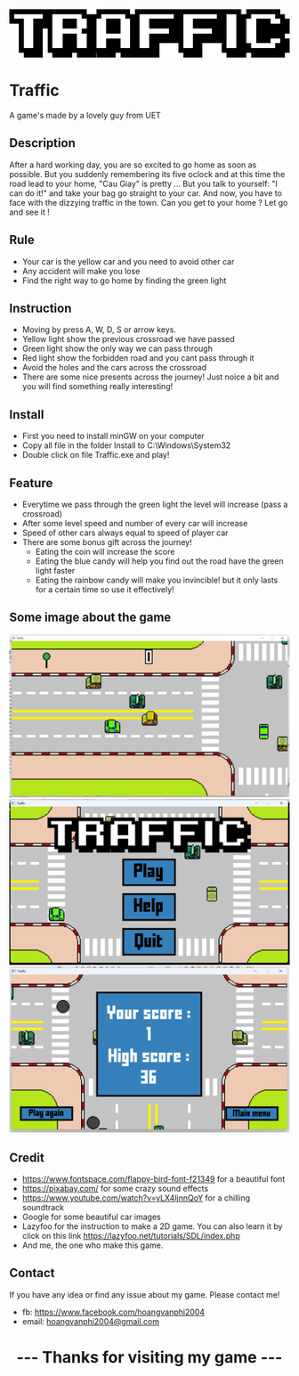 <div align="center">
  <img src="GameIntroduction/GameName.png">
</div>

# Traffic
A game's made by a lovely guy from UET
## Description
After a hard working day, you are so excited to go home as soon as possible. But you suddenly remembering its five oclock and at this time the road lead to your home, "Cau Giay" is pretty ... But you talk to yourself: "I can do it!" and take your bag go straight to your car. And now, you have to face with the dizzying traffic in the town. Can you get to your home ? Let go and see it !
## Rule
- Your car is the yellow car and you need to avoid other car 
- Any accident will make you lose
- Find the right way to go home by finding the green light
## Instruction
- Moving by press A, W, D, S or arrow keys.
- Yellow light show the previous crossroad we have passed
- Green light show the only way we can pass through
- Red light show the forbidden road and you cant pass through it
- Avoid the holes and the cars across the crossroad
- There are some nice presents across the journey! Just noice a bit and you will find something really interesting!
## Install
- First you need to install minGW on your computer
- Copy all file in the folder Install to C:\Windows\System32
- Double click on file Traffic.exe and play!
## Feature
- Everytime we pass through the green light the level will increase (pass a crossroad)
- After some level speed and number of every car will increase
- Speed of other cars always equal to speed of player car
- There are some bonus gift across the journey!
  - Eating the coin will increase the score
  - Eating the blue candy will help you find out the road have the green light faster
  - Eating the rainbow candy will make you invincible! but it only lasts for a certain time so use it effectively!
## Some image about the game
<div align="">
  <img src="GameIntroduction/img1.png">
  <img src="GameIntroduction/img2.png">
  <img src="GameIntroduction/img3.png">
</div>

## Credit
- https://www.fontspace.com/flappy-bird-font-f21349 for a beautiful font 
- https://pixabay.com/ for some crazy sound effects
- https://www.youtube.com/watch?v=yLX4ljnnQoY for a chilling soundtrack
- Google for some beautiful car images
- Lazyfoo for the instruction to make a 2D game. You can also learn it by click on this link https://lazyfoo.net/tutorials/SDL/index.php
- And me, the one who make this game.
## Contact
If you have any idea or find any issue about my game. Please contact me!
- fb: https://www.facebook.com/hoangvanphi2004
- email: hoangvanphi2004@gmail.com
<div align="center">
  <h1> --- Thanks for visiting my game --- </h1>
 </div>

